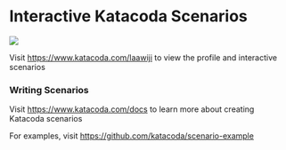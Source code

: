 # Interactive Katacoda Scenarios

[![](http://shields.katacoda.com/katacoda/laawiji/count.svg)](https://www.katacoda.com/laawiji "Get your profile on Katacoda.com")

Visit https://www.katacoda.com/laawiji to view the profile and interactive scenarios

### Writing Scenarios
Visit https://www.katacoda.com/docs to learn more about creating Katacoda scenarios

For examples, visit https://github.com/katacoda/scenario-example
